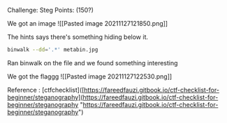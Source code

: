 Challenge: Steg
Points: (150?)

We got an image ![[Pasted image 20211127121850.png]]

The hints says there's something hiding below it. 

```bash
binwalk --dd='.*' metabin.jpg
```
Ran binwalk on the file and we found something interesting

We got the flaggg
![[Pasted image 20211127122530.png]]

Reference : 
[ctfchecklist]([https://fareedfauzi.gitbook.io/ctf-checklist-for-beginner/steganography](https://fareedfauzi.gitbook.io/ctf-checklist-for-beginner/steganography "https://fareedfauzi.gitbook.io/ctf-checklist-for-beginner/steganography")
